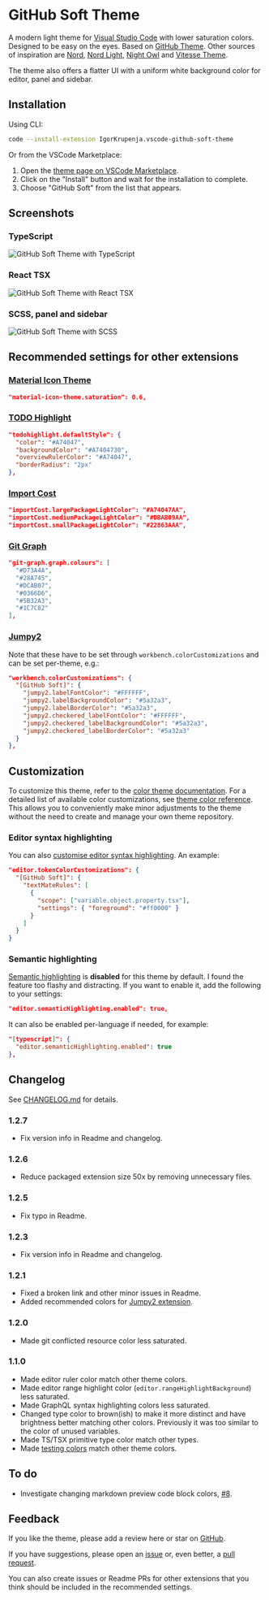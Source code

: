 # GitHub Soft Theme

A modern light theme for [Visual Studio Code](http://code.visualstudio.com/) with lower saturation colors. Designed to be easy on the eyes. Based on [GitHub Theme](https://marketplace.visualstudio.com/items?itemName=GitHub.github-vscode-theme). Other sources of inspiration are [Nord](https://marketplace.visualstudio.com/items?itemName=arcticicestudio.nord-visual-studio-code), [Nord Light](https://marketplace.visualstudio.com/items?itemName=huytd.nord-light), [Night Owl](https://marketplace.visualstudio.com/items?itemName=sdras.night-owl) and [Vitesse Theme](https://marketplace.visualstudio.com/items?itemName=antfu.theme-vitesse).

The theme also offers a flatter UI with a uniform white background color for editor, panel and sidebar.

## Installation

Using CLI:

```sh
code --install-extension IgorKrupenja.vscode-github-soft-theme
```

Or from the VSCode Marketplace:

1. Open the [theme page on VSCode Marketplace](https://marketplace.visualstudio.com/items?itemName=IgorKrupenja.vscode-github-soft-theme).
2. Click on the "Install" button and wait for the installation to complete.
3. Choose "GitHub Soft" from the list that appears.

## Screenshots

### TypeScript

![GitHub Soft Theme with TypeScript](images/screenshot-ts.png)

### React TSX

![GitHub Soft Theme with React TSX](images/screenshot-tsx.png)

### SCSS, panel and sidebar

![GitHub Soft Theme with SCSS](images/screenshot-scss.png)

## Recommended settings for other extensions

### [Material Icon Theme](https://marketplace.visualstudio.com/items?itemName=PKief.material-icon-theme)

```json
"material-icon-theme.saturation": 0.6,
```

### [TODO Highlight](https://marketplace.visualstudio.com/items?itemName=wayou.vscode-todo-highlight)

```json
"todohighlight.defaultStyle": {
  "color": "#A74047",
  "backgroundColor": "#A7404730",
  "overviewRulerColor": "#A74047",
  "borderRadius": "2px"
},
```

### [Import Cost](https://marketplace.visualstudio.com/items?itemName=wix.vscode-import-cost)

```json
"importCost.largePackageLightColor": "#A74047AA",
"importCost.mediumPackageLightColor": "#DBAB09AA",
"importCost.smallPackageLightColor": "#22863AAA",
```

### [Git Graph](https://marketplace.visualstudio.com/items?itemName=mhutchie.git-graph)

```json
"git-graph.graph.colours": [
  "#D73A4A",
  "#28A745",
  "#DCAB07",
  "#0366D6",
  "#5B32A3",
  "#1C7C82"
],
```

### [Jumpy2](https://marketplace.visualstudio.com/items?itemName=DavidLGoldberg.jumpy2)

Note that these have to be set through `workbench.colorCustomizations` and can be set per-theme, e.g.:

```json
"workbench.colorCustomizations": {
  "[GitHub Soft]": {
    "jumpy2.labelFontColor": "#FFFFFF",
    "jumpy2.labelBackgroundColor": "#5a32a3",
    "jumpy2.labelBorderColor": "#5a32a3",
    "jumpy2.checkered_labelFontColor": "#FFFFFF",
    "jumpy2.checkered_labelBackgroundColor": "#5a32a3",
    "jumpy2.checkered_labelBorderColor": "#5a32a3"
  }
},
```

## Customization

To customize this theme, refer to the [color theme documentation](https://code.visualstudio.com/api/extension-guides/color-theme). For a detailed list of available color customizations, see [theme color reference](https://code.visualstudio.com/api/references/theme-color). This allows you to conveniently make minor adjustments to the theme without the need to create and manage your own theme repository.

### Editor syntax highlighting

You can also [customise editor syntax highlighting](https://code.visualstudio.com/docs/getstarted/themes#_editor-syntax-highlighting). An example:

```json
"editor.tokenColorCustomizations": {
  "[GitHub Soft]": {
    "textMateRules": [
      {
        "scope": ["variable.object.property.tsx"],
        "settings": { "foreground": "#ff0000" }
      }
    ]
  }
}
```

### Semantic highlighting

[Semantic highlighting](https://code.visualstudio.com/api/language-extensions/semantic-highlight-guide) is **disabled** for this theme by default. I found the feature too flashy and distracting. If you want to enable it, add the following to your settings:

```json
"editor.semanticHighlighting.enabled": true,
```

It can also be enabled per-language if needed, for example:

```json
"[typescript]": {
  "editor.semanticHighlighting.enabled": true
},
```

## Changelog

See [CHANGELOG.md](CHANGELOG.md) for details.

### 1.2.7

- Fix version info in Readme and changelog.

### 1.2.6

- Reduce packaged extension size 50x by removing unnecessary files.

### 1.2.5

- Fix typo in Readme.

### 1.2.3

- Fix version info in Readme and changelog.

### 1.2.1

- Fixed a broken link and other minor issues in Readme.
- Added recommended colors for [Jumpy2 extension](https://marketplace.visualstudio.com/items?itemName=DavidLGoldberg.jumpy2).

### 1.2.0

- Made git conflicted resource color less saturated.

### 1.1.0

- Made editor ruler color match other theme colors.
- Made editor range highlight color (`editor.rangeHighlightBackground`) less saturated.
- Made GraphQL syntax highlighting colors less saturated.
- Changed type color to brown(ish) to make it more distinct and have brightness better matching other colors. Previously it was too similar to the color of unused variables.
- Made TS/TSX primitive type color match other types.
- Made [testing colors](https://code.visualstudio.com/api/references/theme-color#testing-colors) match other theme colors.

## To do

- Investigate changing markdown preview code block colors, [#8](https://github.com/IgorKrupenja/vscode-github-soft-theme/issues/8).

## Feedback

If you like the theme, please add a review here or star on [GitHub](https://github.com/IgorKrupenja/vscode-github-soft-theme).

If you have suggestions, please open an [issue](https://github.com/IgorKrupenja/vscode-github-soft-theme/issues/new) or, even better, a [pull request](https://github.com/IgorKrupenja/vscode-github-soft-theme/pulls).

You can also create issues or Readme PRs for other extensions that you think should be included in the recommended settings.
